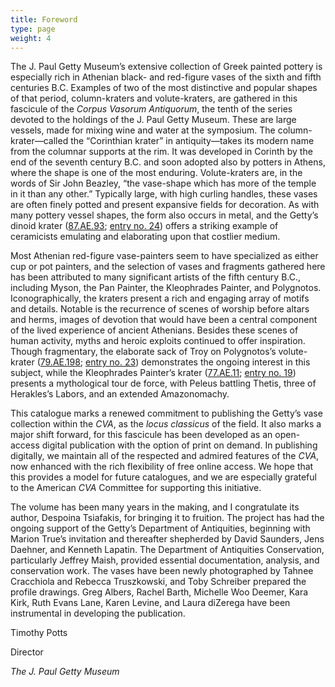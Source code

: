 ```yaml
---
title: Foreword
type: page
weight: 4
---
```


The J. Paul Getty Museum’s extensive collection of Greek painted pottery is especially rich in Athenian black- and red-figure vases of the sixth and fifth centuries B.C. Examples of two of the most distinctive and popular shapes of that period, column-kraters and volute-kraters, are gathered in this fascicule of the *Corpus Vasorum Antiquorum*, the tenth of the series devoted to the holdings of the J. Paul Getty Museum. These are large vessels, made for mixing wine and water at the symposium. The column-krater—called the “Corinthian krater” in antiquity—takes its modern name from the columnar supports at the rim. It was developed in Corinth by the end of the seventh century B.C. and soon adopted also by potters in Athens, where the shape is one of the most enduring. Volute-kraters are, in the words of Sir John Beazley, “the vase-shape which has more of the temple in it than any other.” Typically large, with high curling handles, these vases are often finely potted and present expansive fields for decoration. As with many pottery vessel shapes, the form also occurs in metal, and the Getty’s dinoid krater ([87.AE.93](http://www.getty.edu/art/collection/objects/12887/attributed-to-the-meleager-painter-attic-red-figure-dinoid-volute-krater-and-stand-greek-attic-390-380-bc/?dz=#6da56a1036ead85f4bcb603716745032e109ce6f); [entry no. 24](file:///Users/RBarth/Desktop/CVA%2010/COPYEDITING/round%203-%20Sharon%20finalized%20files%2012.7.18/24)) offers a striking example of ceramicists emulating and elaborating upon that costlier medium.

Most Athenian red-figure vase-painters seem to have specialized as either cup or pot painters, and the selection of vases and fragments gathered here has been attributed to many significant artists of the fifth century B.C., including Myson, the Pan Painter, the Kleophrades Painter, and Polygnotos. Iconographically, the kraters present a rich and engaging array of motifs and details. Notable is the recurrence of scenes of worship before altars and herms, images of devotion that would have been a central component of the lived experience of ancient Athenians. Besides these scenes of human activity, myths and heroic exploits continued to offer inspiration. Though fragmentary, the elaborate sack of Troy on Polygnotos’s volute-krater ([79.AE.198](http://www.getty.edu/art/collection/objects/9045/attributed-to-polygnotos-attic-red-figure-volute-krater-greek-attic-about-445-430-bc/); [entry no. 23](file:///Users/RBarth/Desktop/CVA%2010/COPYEDITING/round%203-%20Sharon%20finalized%20files%2012.7.18/23)) demonstrates the ongoing interest in this subject, while the Kleophrades Painter’s krater ([77.AE.11](http://www.getty.edu/art/collection/objects/7598/attributed-to-kleophrades-painter-attic-red-figure-volute-krater-greek-attic-500-480-bc/?dz=#410124c0cd51ddd0f02b90a16d24f4931cda5d38); [entry no. 19](file:///Users/RBarth/Desktop/CVA%2010/COPYEDITING/round%203-%20Sharon%20finalized%20files%2012.7.18/19)) presents a mythological tour de force, with Peleus battling Thetis, three of Herakles’s Labors, and an extended Amazonomachy.

This catalogue marks a renewed commitment to publishing the Getty’s vase collection within the *CVA*, as the *locus classicus* of the field. It also marks a major shift forward, for this fascicule has been developed as an open-access digital publication with the option of print on demand. In publishing digitally, we maintain all of the respected and admired features of the *CVA*, now enhanced with the rich flexibility of free online access. We hope that this provides a model for future catalogues, and we are especially grateful to the American *CVA* Committee for supporting this initiative.

The volume has been many years in the making, and I congratulate its author, Despoina Tsiafakis, for bringing it to fruition. The project has had the ongoing support of the Getty’s Department of Antiquities, beginning with Marion True’s invitation and thereafter shepherded by David Saunders, Jens Daehner, and Kenneth Lapatin. The Department of Antiquities Conservation, particularly Jeffrey Maish, provided essential documentation, analysis, and conservation work. The vases have been newly photographed by Tahnee Cracchiola and Rebecca Truszkowski, and Toby Schreiber prepared the profile drawings. Greg Albers, Rachel Barth, Michelle Woo Deemer, Kara Kirk, Ruth Evans Lane, Karen Levine, and Laura diZerega have been instrumental in developing the publication.

Timothy Potts

Director

*The J. Paul Getty Museum*
